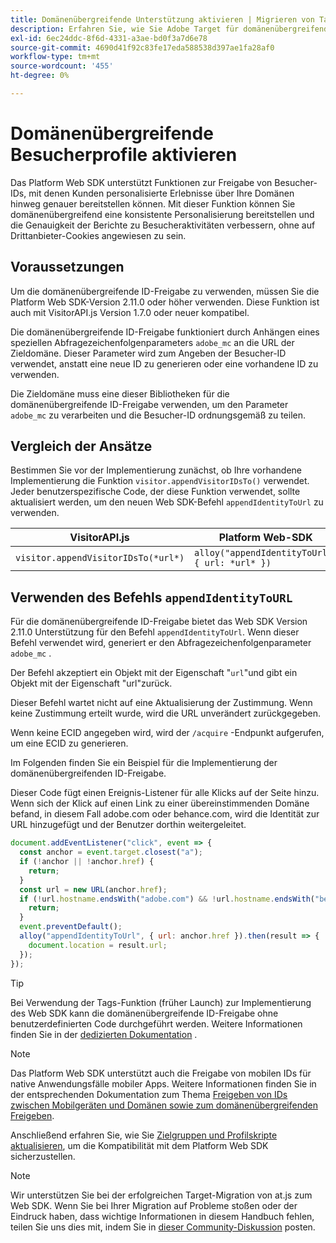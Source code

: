 ```yaml
---
title: Domänenübergreifende Unterstützung aktivieren | Migrieren von Target von at.js 2.x zum Web SDK
description: Erfahren Sie, wie Sie Adobe Target für domänenübergreifende und mobile Apps mithilfe des Experience Platform Web SDK für Webbrowser-Szenarien konfigurieren.
exl-id: 6ec24ddc-8f6d-4331-a3ae-bd0f3a7d6e78
source-git-commit: 4690d41f92c83fe17eda588538d397ae1fa28af0
workflow-type: tm+mt
source-wordcount: '455'
ht-degree: 0%

---
```


# Domänenübergreifende Besucherprofile aktivieren

Das Platform Web SDK unterstützt Funktionen zur Freigabe von Besucher-IDs, mit denen Kunden personalisierte Erlebnisse über Ihre Domänen hinweg genauer bereitstellen können. Mit dieser Funktion können Sie domänenübergreifend eine konsistente Personalisierung bereitstellen und die Genauigkeit der Berichte zu Besucheraktivitäten verbessern, ohne auf Drittanbieter-Cookies angewiesen zu sein.

## Voraussetzungen

Um die domänenübergreifende ID-Freigabe zu verwenden, müssen Sie die Platform Web SDK-Version 2.11.0 oder höher verwenden. Diese Funktion ist auch mit VisitorAPI.js Version 1.7.0 oder neuer kompatibel.

Die domänenübergreifende ID-Freigabe funktioniert durch Anhängen eines speziellen Abfragezeichenfolgenparameters `adobe_mc` an die URL der Zieldomäne. Dieser Parameter wird zum Angeben der Besucher-ID verwendet, anstatt eine neue ID zu generieren oder eine vorhandene ID zu verwenden.

Die Zieldomäne muss eine dieser Bibliotheken für die domänenübergreifende ID-Freigabe verwenden, um den Parameter `adobe_mc` zu verarbeiten und die Besucher-ID ordnungsgemäß zu teilen.

## Vergleich der Ansätze

Bestimmen Sie vor der Implementierung zunächst, ob Ihre vorhandene Implementierung die Funktion `visitor.appendVisitorIDsTo()` verwendet. Jeder benutzerspezifische Code, der diese Funktion verwendet, sollte aktualisiert werden, um den neuen Web SDK-Befehl `appendIdentityToUrl` zu verwenden.

| VisitorAPI.js | Platform Web-SDK |
| --- | --- |
| `visitor.appendVisitorIDsTo(*url*)` | `alloy("appendIdentityToUrl", { url: *url* })` |

## Verwenden des Befehls `appendIdentityToURL`

Für die domänenübergreifende ID-Freigabe bietet das Web SDK Version 2.11.0 Unterstützung für den Befehl `appendIdentityToUrl`. Wenn dieser Befehl verwendet wird, generiert er den Abfragezeichenfolgenparameter `adobe_mc` .

Der Befehl akzeptiert ein Objekt mit der Eigenschaft &quot;`url`&quot;und gibt ein Objekt mit der Eigenschaft &quot;url&quot;zurück.

Dieser Befehl wartet nicht auf eine Aktualisierung der Zustimmung. Wenn keine Zustimmung erteilt wurde, wird die URL unverändert zurückgegeben.

Wenn keine ECID angegeben wird, wird der `/acquire` -Endpunkt aufgerufen, um eine ECID zu generieren.

Im Folgenden finden Sie ein Beispiel für die Implementierung der domänenübergreifenden ID-Freigabe.

Dieser Code fügt einen Ereignis-Listener für alle Klicks auf der Seite hinzu. Wenn sich der Klick auf einen Link zu einer übereinstimmenden Domäne befand, in diesem Fall adobe.com oder behance.com, wird die Identität zur URL hinzugefügt und der Benutzer dorthin weitergeleitet.

```Javascript
document.addEventListener("click", event => {
  const anchor = event.target.closest("a");
  if (!anchor || !anchor.href) {
    return;
  }
  const url = new URL(anchor.href);
  if (!url.hostname.endsWith("adobe.com") && !url.hostname.endsWith("behance.com")) {
    return;
  }
  event.preventDefault();
  alloy("appendIdentityToUrl", { url: anchor.href }).then(result => {
    document.location = result.url;
  });
});
```

>[!TIP]
>
>Bei Verwendung der Tags-Funktion (früher Launch) zur Implementierung des Web SDK kann die domänenübergreifende ID-Freigabe ohne benutzerdefinierten Code durchgeführt werden. Weitere Informationen finden Sie in der [dedizierten Dokumentation](https://experienceleague.adobe.com/docs/experience-platform/edge/identity/id-sharing.html#tags-extension) .

>[!NOTE]
>
>Das Platform Web SDK unterstützt auch die Freigabe von mobilen IDs für native Anwendungsfälle mobiler Apps. Weitere Informationen finden Sie in der entsprechenden Dokumentation zum Thema [Freigeben von IDs zwischen Mobilgeräten und Domänen sowie zum domänenübergreifenden Freigeben](https://experienceleague.adobe.com/docs/experience-platform/edge/identity/id-sharing.html).

Anschließend erfahren Sie, wie Sie [Zielgruppen und Profilskripte aktualisieren](update-audiences.md), um die Kompatibilität mit dem Platform Web SDK sicherzustellen.

>[!NOTE]
>
>Wir unterstützen Sie bei der erfolgreichen Target-Migration von at.js zum Web SDK. Wenn Sie bei Ihrer Migration auf Probleme stoßen oder der Eindruck haben, dass wichtige Informationen in diesem Handbuch fehlen, teilen Sie uns dies mit, indem Sie in [dieser Community-Diskussion](https://experienceleaguecommunities.adobe.com/t5/adobe-experience-platform-data/tutorial-discussion-migrate-target-from-at-js-to-web-sdk/m-p/575587#M463) posten.
